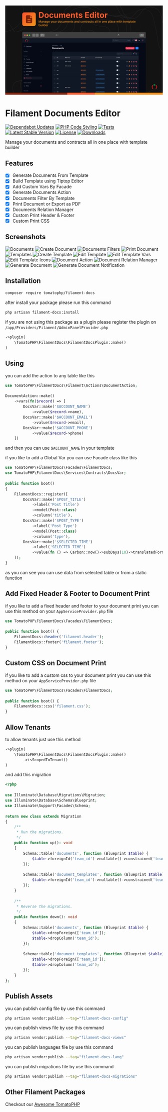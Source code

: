 ![Screenshot](https://raw.githubusercontent.com/tomatophp/filament-docs/master/arts/3x1io-tomato-docs.jpg)

# Filament Documents Editor

[![Dependabot Updates](https://github.com/tomatophp/filament-docs/actions/workflows/dependabot/dependabot-updates/badge.svg)](https://github.com/tomatophp/filament-docs/actions/workflows/dependabot/dependabot-updates)
[![PHP Code Styling](https://github.com/tomatophp/filament-docs/actions/workflows/fix-php-code-styling.yml/badge.svg)](https://github.com/tomatophp/filament-docs/actions/workflows/fix-php-code-styling.yml)
[![Tests](https://github.com/tomatophp/filament-docs/actions/workflows/tests.yml/badge.svg)](https://github.com/tomatophp/filament-docs/actions/workflows/tests.yml)
[![Latest Stable Version](https://poser.pugx.org/tomatophp/filament-docs/version.svg)](https://packagist.org/packages/tomatophp/filament-docs)
[![License](https://poser.pugx.org/tomatophp/filament-docs/license.svg)](https://packagist.org/packages/tomatophp/filament-docs)
[![Downloads](https://poser.pugx.org/tomatophp/filament-docs/d/total.svg)](https://packagist.org/packages/tomatophp/filament-docs)

Manage your documents and contracts all in one place with template builder

## Features

- [x] Generate Documents From Template
- [x] Build Template using Tiptop Editor
- [x] Add Custom Vars By Facade
- [x] Generate Documents Action
- [x] Documents Filter By Template
- [x] Print Document or Export as PDF
- [x] Documents Relation Manager
- [x] Custom Print Header & Footer
- [x] Custom Print CSS

## Screenshots

![Documents](https://raw.githubusercontent.com/tomatophp/filament-docs/master/arts/documents.png)
![Create Document](https://raw.githubusercontent.com/tomatophp/filament-docs/master/arts/create-document.png)
![Documents Filters](https://raw.githubusercontent.com/tomatophp/filament-docs/master/arts/documents-filters.png)
![Print Document](https://raw.githubusercontent.com/tomatophp/filament-docs/master/arts/print-document.png)
![Templates](https://raw.githubusercontent.com/tomatophp/filament-docs/master/arts/templates.png)
![Create Template](https://raw.githubusercontent.com/tomatophp/filament-docs/master/arts/create-template.png)
![Edit Template](https://raw.githubusercontent.com/tomatophp/filament-docs/master/arts/edit-template.png)
![Edit Template Vars](https://raw.githubusercontent.com/tomatophp/filament-docs/master/arts/edit-template-vars.png)
![Edit Template Icons](https://raw.githubusercontent.com/tomatophp/filament-docs/master/arts/edit-template-icon.png)
![Document Action](https://raw.githubusercontent.com/tomatophp/filament-docs/master/arts/document-action.png)
![Document Relation Manager](https://raw.githubusercontent.com/tomatophp/filament-docs/master/arts/document-relation.png)
![Generate Document](https://raw.githubusercontent.com/tomatophp/filament-docs/master/arts/generate-document.png)
![Generate Document Notification](https://raw.githubusercontent.com/tomatophp/filament-docs/master/arts/generate-notification.png)

## Installation

```bash
composer require tomatophp/filament-docs
```
after install your package please run this command

```bash
php artisan filament-docs:install
```

if you are not using this package as a plugin please register the plugin on `/app/Providers/Filament/AdminPanelProvider.php`

```php
->plugin(
    \TomatoPHP\FilamentDocs\FilamentDocsPlugin::make()
)
```

## Using

you can add the action to any table like this

```php
use TomatoPHP\FilamentDocs\Filament\Actions\DocumentAction;

DocumentAction::make()
    ->vars(fn($record) => [
        DocsVar::make('$ACCOUNT_NAME')
            ->value($record->name),
        DocsVar::make('$ACCOUNT_EMAIL')
            ->value($record->email),
        DocsVar::make('$ACCOUNT_PHONE')
            ->value($record->phone)
    ])
```

and then you can use `$ACCOUNT_NAME` in your template

if you like to add a Global Var you can use Facade class like this

```php
use TomatoPHP\FilamentDocs\Facades\FilamentDocs;
use TomatoPHP\FilamentDocs\Services\Contracts\DocsVar;

public function boot()
{
    FilamentDocs::register([
        DocsVar::make('$POST_TITLE')
            ->label('Post Title')
            ->model(Post::class)
            ->column('title'),
        DocsVar::make('$POST_TYPE')
            ->label('Post Type')
            ->model(Post::class)
            ->column('type'),
        DocsVar::make('$SELECTED_TIME')
            ->label('SELECTED TIME')
            ->value(fn () => Carbon::now()->subDays(10)->translatedFormat('D-M-Y')),
    ]);
}
```

as you can see you can use data from selected table or from a static function


## Add Fixed Header & Footer to Document Print


if you like to add a fixed header and footer to your document print you can use this method on your `AppServiceProvider.php` file

```php
use TomatoPHP\FilamentDocs\Facades\FilamentDocs;

public function boot() {
    FilamentDocs::header('filament.header');
    FilamentDocs::footer('filament.footer');
} 
```

## Custom CSS on Document Print

if you like to add a custom css to your document print you can use this method on your `AppServiceProvider.php` file

```php
use TomatoPHP\FilamentDocs\Facades\FilamentDocs;

public function boot() {
    FilamentDocs::css('filament.css');
} 
```

## Allow Tenants 

to allow tenants just use this method

```php
->plugin(
    \TomatoPHP\FilamentDocs\FilamentDocsPlugin::make()
        ->isScopedToTenant()
)
```

and add this migration 


```php
<?php

use Illuminate\Database\Migrations\Migration;
use Illuminate\Database\Schema\Blueprint;
use Illuminate\Support\Facades\Schema;

return new class extends Migration
{
    /**
     * Run the migrations.
     */
    public function up(): void
    {
        Schema::table('documents', function (Blueprint $table) {
            $table->foreignId('team_id')->nullable()->constrained('teams')->onDelete('cascade');
        });
        
        Schema::table('document_templates', function (Blueprint $table) {
            $table->foreignId('team_id')->nullable()->constrained('teams')->onDelete('cascade');
        });
    }

    /**
     * Reverse the migrations.
     */
    public function down(): void
    {
        Schema::table('documents', function (Blueprint $table) {
            $table->dropForeign(['team_id']);
            $table->dropColumn('team_id');
        });
        
        Schema::table('document_templates', function (Blueprint $table) {
            $table->dropForeign(['team_id']);
            $table->dropColumn('team_id');
        });
    }
};

```

## Publish Assets

you can publish config file by use this command

```bash
php artisan vendor:publish --tag="filament-docs-config"
```

you can publish views file by use this command

```bash
php artisan vendor:publish --tag="filament-docs-views"
```

you can publish languages file by use this command

```bash
php artisan vendor:publish --tag="filament-docs-lang"
```

you can publish migrations file by use this command

```bash
php artisan vendor:publish --tag="filament-docs-migrations"
```

## Other Filament Packages

Checkout our [Awesome TomatoPHP](https://github.com/tomatophp/awesome)
